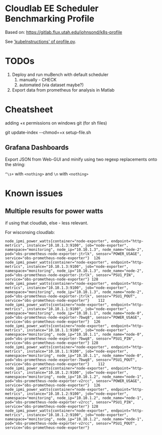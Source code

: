# Cloudlab EE Scheduler Benchmarking Profile

Based on:  https://gitlab.flux.utah.edu/johnsond/k8s-profile

See ['kubeInstructions' of profile.py](profile.py).

# TODOs

1. Deploy and run muBench with default scheduler
   1. manually - CHECK
   2. automated (via dataset maybe?)
2. Export data from prometheus for analysis in Matlab

# Cheatsheet

adding +x permissions on windows git (for sh files)

   git update-index --chmod=+x setup-file.sh

## Grafana Dashboards

Export JSON from Web-GUI and minify using two regexp replacements onto the string:

`^\s+` with `<nothing>` and `\n` with `<nothing>`


# Known issues

## Multiple results for power watts

if using that cloudlab, else - less relevant.

For wisconsing cloudlab:

```
node_ipmi_power_watts{container="node-exporter", endpoint="http-metrics", instance="10.10.1.3:9100", job="node-exporter", namespace="monitoring", node_ip="10.10.1.3", node_name="node-2", pod="obs-prometheus-node-exporter-jtrlk", sensor="POWER_USAGE", service="obs-prometheus-node-exporter"}	126
node_ipmi_power_watts{container="node-exporter", endpoint="http-metrics", instance="10.10.1.3:9100", job="node-exporter", namespace="monitoring", node_ip="10.10.1.3", node_name="node-2", pod="obs-prometheus-node-exporter-jtrlk", sensor="PSU1_PIN", service="obs-prometheus-node-exporter"}	128
node_ipmi_power_watts{container="node-exporter", endpoint="http-metrics", instance="10.10.1.3:9100", job="node-exporter", namespace="monitoring", node_ip="10.10.1.3", node_name="node-2", pod="obs-prometheus-node-exporter-jtrlk", sensor="PSU1_POUT", service="obs-prometheus-node-exporter"}	112
node_ipmi_power_watts{container="node-exporter", endpoint="http-metrics", instance="10.10.1.1:9100", job="node-exporter", namespace="monitoring", node_ip="10.10.1.1", node_name="node-0", pod="obs-prometheus-node-exporter-7bwq8", sensor="POWER_USAGE", service="obs-prometheus-node-exporter"}	126
node_ipmi_power_watts{container="node-exporter", endpoint="http-metrics", instance="10.10.1.1:9100", job="node-exporter", namespace="monitoring", node_ip="10.10.1.1", node_name="node-0", pod="obs-prometheus-node-exporter-7bwq8", sensor="PSU1_PIN", service="obs-prometheus-node-exporter"}	128
node_ipmi_power_watts{container="node-exporter", endpoint="http-metrics", instance="10.10.1.1:9100", job="node-exporter", namespace="monitoring", node_ip="10.10.1.1", node_name="node-0", pod="obs-prometheus-node-exporter-7bwq8", sensor="PSU1_POUT", service="obs-prometheus-node-exporter"}	112
node_ipmi_power_watts{container="node-exporter", endpoint="http-metrics", instance="10.10.1.2:9100", job="node-exporter", namespace="monitoring", node_ip="10.10.1.2", node_name="node-1", pod="obs-prometheus-node-exporter-v2rcc", sensor="POWER_USAGE", service="obs-prometheus-node-exporter"}	126
node_ipmi_power_watts{container="node-exporter", endpoint="http-metrics", instance="10.10.1.2:9100", job="node-exporter", namespace="monitoring", node_ip="10.10.1.2", node_name="node-1", pod="obs-prometheus-node-exporter-v2rcc", sensor="PSU1_PIN", service="obs-prometheus-node-exporter"}	128
node_ipmi_power_watts{container="node-exporter", endpoint="http-metrics", instance="10.10.1.2:9100", job="node-exporter", namespace="monitoring", node_ip="10.10.1.2", node_name="node-1", pod="obs-prometheus-node-exporter-v2rcc", sensor="PSU1_POUT", service="obs-prometheus-node-exporter"}
```